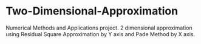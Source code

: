 # Two-Dimensional-Approximation
Numerical Methods and Applications project. 
2 dimensional approximation using Residual Square Approximation by Y axis and Pade Method by X axis. 
